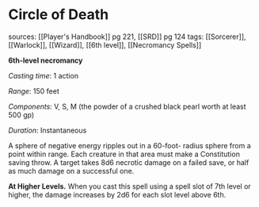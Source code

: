 # Circle of Death
sources: [[Player's Handbook]] pg 221, [[SRD]] pg 124
tags: [[Sorcerer]], [[Warlock]], [[Wizard]], [[6th level]], [[Necromancy Spells]]

**6th-level necromancy**

*Casting time*: 1 action

*Range*: 150 feet

*Components*: V, S, M (the powder of a crushed black pearl worth at least 500 gp)

*Duration*: Instantaneous

A sphere of negative energy ripples out in a 60-foot- radius sphere from a point within range. Each creature in that area must make a Constitution saving throw. A target takes 8d6 necrotic damage on a failed save, or half as much damage on a successful one.

**At Higher Levels.** When you cast this spell using a spell slot of 7th level or higher, the damage increases by 2d6 for each slot level above 6th.
